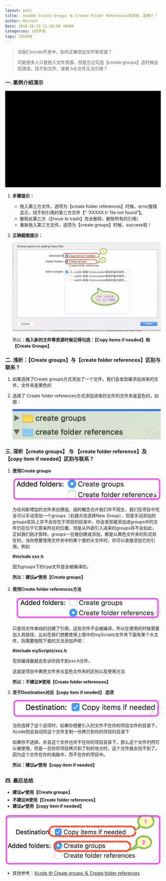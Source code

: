 ```yaml
---
layout: post
title:  Xcodde Create Groups 与 Create Folder References的却别，选哪个？
author: Michael
Date: 2018-10-23 11:10:00 +8000
Categories: iOS开发
tags: iOS开发
---
```


> 当我们xcode开发中，如何正确添加文件等资源？
>
> 可能很多人只是拖入文件资源，但是忘记勾选【create groups】这时候出现错误，找不到文件，或者.h头文件无法引用？

### 一. 案例介绍演示

![iOS开发001](/assets/images/2018/iOS/iOS开发001.gif)

1. **步骤提示：**

   - 拖入第三方文件，选项为【create folder references】时候，error报错显示，找不到引用的第三方文件【“ ‘XXXXX.h’ file not found”】。
   - 删除此第三方（【move  to trash】完全删除，删除所有的引用）
   - 重新拖入第三方文件，选项为【create groups】时候，success啦！

2. **正确截图提示：**

   ![iOS开发002](/assets/images/2018/iOS/iOS开发002.png)

   所以：**拖入新的文件等资源时候记得勾选：【Copy items if needed】和【Create Groups】**

### 二. 浅析：【Create groups】与【create folder references】区别与联系？

1. 如果选择了Create groups方式添加了一个文件，我们会发现被添加进来的文件，文件夹是黄色的

2. 选择了 Create folder references方式添加进来的文件的文件夹是蓝色的，如图：

   ![iOS开发003](/assets/images/2018/iOS/iOS开发003.png)

### 三. 深析【create groups】 与 【create folder reference】及【copy item if needed】区别与联系？

1. **使用Create groups**

   ![iOS开发004](/assets/images/2018/iOS/iOS开发004.png)

   为任何新增加的文件夹创建组，组的概念也许我们并不陌生，我们在项目中完全可以手动添加一个groups（右键点击选择New Group），但是手动添加的groups实际上并不会存在于项目的目录中，你会发现被添加进groups中的文件仍在位于它原来所在的位置，但是从外部引入进来的groups并不会如此，正如我们刚才那样。groups一旦被创建或添加，都是以黄色文件夹的形式存在的，当你想要使用文件夹中的某个类的头文件时，你可以直接添加它的引用，例如

   **#include xxx.h**

   因为groups下的cpp文件是会被编译的。

   **所以：建议✔️使用【Create groups】**

2. **使用Create folder references方法**

   ![iOS开发005](/assets/images/2018/iOS/iOS开发005.png)

   只是将文件单纯的创建了引用，这些文件不会被编译，所以在使用的时候需要加入其路径，比如在我们想要使用上图中的myScripts文件夹下面有某个头文件，则需要按照下面的方法添加声明：

   **#include myScripts/xxx.h**

   否则编译器就会告诉你找不到xxx.h文件。

   这就是项目中黄色文件夹与蓝色文件夹的区别以及使用方法

   **所以：不建议❌使用【Create folder references】**

3. **至于Destination对应【copy item if needed】 选项**

   ![iOS开发006](/assets/images/2018/iOS/iOS开发006.png)

   当你选择了这个选项时，如果你想要引入的文件不在你的项目文件的目录下，Xcode则会自动将这个文件复制一份拷贝到你的项目的目录下

   如果你不选择，并且这个文件也并不在你的项目目录下，那么这个文件仍然可以被使用，但是一旦你将项目拷贝到了别的地方时，这个文件就会找不到了。因为这个文件在你的电脑中，而不在你的项目中。

   **所以：建议✔️使用【copy item if needed】**

### 四. 最后总结

- **建议✔️使用【Create groups】**
- **不建议❌使用【Create folder references】**
- **建议✔️使用【copy item if needed】**

![iOS开发007](/assets/images/2018/iOS/iOS开发007.png)

- 其他参考：[Xcode 中 Create groups 与 Create folder references](https://www.jianshu.com/p/7c77ac2a3fe7?utm_campaign=maleskine&utm_content=note&utm_medium=seo_notes&utm_source=recommendation)

  ​

